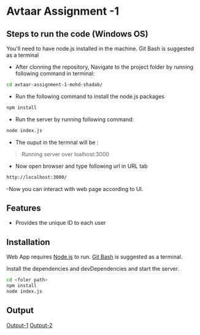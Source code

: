 # Avtaar Assignment -1 

##  Steps to run the code (Windows OS)

You'll need to have node.js installed in the machine. Git Bash is suggested as a terminal

- After clonning the repository, Navigate to the project folder by running following command in terminal:
```sh
cd avtaar-assignment-1-mohd-shadab/
```

- Run the following command to install the node.js packages
```sh
npm install
```

- Run the server by running following command:
```sh
node index.js
```

- The ouput in the termnal will be :
>Running server over loalhost:3000

- Now open browser and type following url in URL tab
```sh
http://localhost:3000/
```

-Now you can interact with web page according to UI.

## Features

- Provides the unique ID to each user

## Installation

Web App requires [Node.js](https://nodejs.org/) to run.
[Git Bash](https://git-scm.com/) is suggested as a terminal.

Install the dependencies and devDependencies and start the server.

```sh
cd <foler path>
npm install
node index.js
```

## Output
[Output-1](https://res.cloudinary.com/shaad82663/image/upload/v1636696214/Avtaar-Internship-Assisnments/OP1_jglvtb.png)
[Output-2](https://res.cloudinary.com/shaad82663/image/upload/v1636696214/Avtaar-Internship-Assisnments/OP2_ro2vfm.png)
